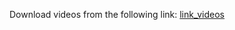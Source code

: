 Download videos from the following link: [link_videos](http://ftp.itec.aau.at/datasets/short-casual-videos/)
